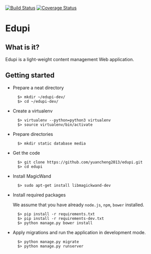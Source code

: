 [![Build Status](https://travis-ci.org/yuancheng2013/edupi.svg?branch=master)](https://travis-ci.org/yuancheng2013/edupi)
[![Coverage Status](https://coveralls.io/repos/yuancheng2013/edupi/badge.svg?branch=master)](https://coveralls.io/r/yuancheng2013/edupi?branch=master)

# Edupi

## What is it?
Edupi is a light-weight content management Web application.

## Getting started

* Prepare a neat directory

        $> mkdir ~/edupi-dev/
        $> cd ~/edupi-dev/

* Create a virtualenv

        $> virtualenv --python=python3 virtualenv
        $> source virtualenv/bin/activate

* Prepare directories

        $> mkdir static database media

* Get the code

        $> git clone https://github.com/yuancheng2013/edupi.git
        $> cd edupi

* Install MagicWand

        $> sudo apt-get install libmagickwand-dev

* Install required packages

    We assume that you have already `node.js`, `npm`, `bower` installed.

        $> pip install -r requirements.txt
        $> pip install -r requirements-dev.txt
        $> python manage.py bower install

* Apply migrations and run the application in development mode.

        $> python manage.py migrate
        $> python manage.py runserver

